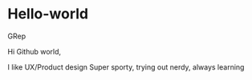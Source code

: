# Hello-world
GRep

Hi Github world,

I like UX/Product design
Super sporty, trying out nerdy, always learning
